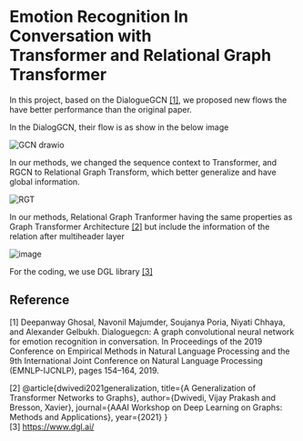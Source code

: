 # Emotion Recognition In Conversation with <br> Transformer and Relational Graph Transformer

In this project, based on the DialogueGCN  [[1]](#1), we proposed new flows the have better performance than the original paper. 

In the DialogGCN, their flow is as show in the below image

![GCN drawio](https://user-images.githubusercontent.com/16068098/232380690-e7ecb8a5-4419-4b92-a159-90ddc51d1bf1.png)

In our methods, we changed the sequence context to Transformer, and RGCN to Relational Graph Transform, which better generalize and have global information. 

![RGT](https://user-images.githubusercontent.com/16068098/232379831-352d43c3-2e8e-4c27-af18-50948ddf8421.png)

In our methods, Relational Graph Tranformer having the same properties as Graph Transformer Architecture [[2]](#2) but include the information of the relation after multiheader layer 

![image](https://user-images.githubusercontent.com/16068098/232381202-79548802-01bb-4649-a3f0-c39bbfa02ad7.png)


For the coding, we use DGL library [[3]](#3)

## Reference

<a id = "1">[1]</a>
Deepanway Ghosal, Navonil Majumder, Soujanya Poria, Niyati Chhaya,
and Alexander Gelbukh. Dialoguegcn: A graph convolutional neural
network for emotion recognition in conversation. In Proceedings of
the 2019 Conference on Empirical Methods in Natural Language
Processing and the 9th International Joint Conference on Natural
Language Processing (EMNLP-IJCNLP), pages 154–164, 2019. <br>

<a id = "2">[2]</a>
@article{dwivedi2021generalization,
  title={A Generalization of Transformer Networks to Graphs},
  author={Dwivedi, Vijay Prakash and Bresson, Xavier},
  journal={AAAI Workshop on Deep Learning on Graphs: Methods and Applications},
  year={2021}
}</br>
<a id = "3">[3]</a>
https://www.dgl.ai/
